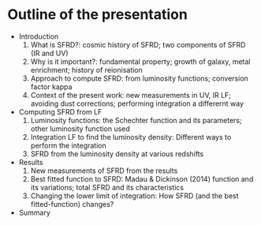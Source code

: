 # Outline of the presentation

- Introduction
    1. What is SFRD?: cosmic history of SFRD; two components of SFRD (IR and UV)
    2. Why is it important?: fundamental property; growth of galaxy, metal enrichment; history of reionisation
    3. Approach to compute SFRD: from luminosity functions; conversion factor kappa
    4. Context of the present work: new measurements in UV, IR LF; avoiding dust corrections; performing integration a differernt way
- Computing SFRD from LF
    1. Luminosity functions: the Schechter function and its parameters; other luminosity function used
    2. Integration LF to find the luminosity density: Different ways to perform the integration
    3. SFRD from the luminosity density at various redshifts
- Results
    1. New measurements of SFRD from the results
    2. Best fitted function to SFRD: Madau & Dickinson (2014) function and its variations; total SFRD and its characteristics
    3. Changing the lower limit of integration: How SFRD (and the best fitted-function) changes?
- Summary